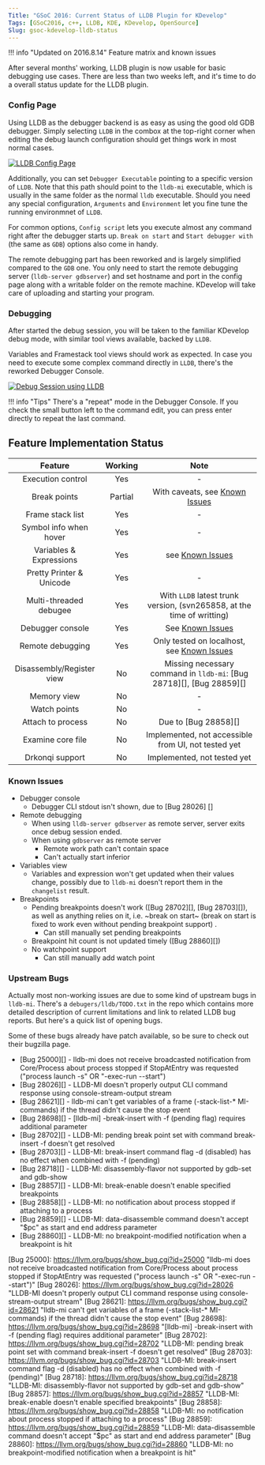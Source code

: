 ```yaml
---
Title: "GSoC 2016: Current Status of LLDB Plugin for KDevelop"
Tags: [GSoC2016, c++, LLDB, KDE, KDevelop, OpenSource]
Slug: gsoc-kdevelop-lldb-status
---
```


!!! info "Updated on 2016.8.14"
    Feature matrix and known issues
    

After several months' working, LLDB plugin is now usable for basic debugging use cases. There are less than two weeks left, and it's time to do a overall status update for the LLDB plugin.

### Config Page

Using LLDB as the debugger backend is as easy as using the good old GDB debugger. Simply selecting `LLDB` in the combox at the top-right corner when editing the debug launch configuration should get things work in most normal cases.

[![LLDB Config Page]({filename}/assets/img/gsoc-kdevelop-lldb-status-lldbconfigpage.png)]({filename}/assets/img/gsoc-kdevelop-lldb-status-lldbconfigpage.png)

Additionally, you can set `Debugger Executable` pointing to a specific version of `LLDB`. Note that this path should point to the `lldb-mi` executable, which is usually in the same folder as the normal `lldb` executable. Should you need any special configuration, `Arguments` and `Environment` let you fine tune the running environmnet of `LLDB`.

For common options, `Config script` lets you execute almost any command right after the debugger starts up. `Break on start` and `Start debugger with` (the same as `GDB`) options also come in handy.

The remote debugging part has been reworked and is largely simplified compared to the `GDB` one. You only need to start the remote debugging server (`lldb-server gdbserver`) and set hostname and port in the config page along with a writable folder on the remote machine. KDevelop will take care of uploading and starting your program.

### Debugging

After started the debug session, you will be taken to the familiar KDevelop debug mode, with similar tool views available, backed by `LLDB`.

Variables and Framestack tool views should work as expected. In case you need to execute some complex command directly in `LLDB`, there's the reworked Debugger Console.

[![Debug Session using LLDB]({filename}/assets/img/gsoc-kdevelop-lldb-status-debugging.png)]({filename}/assets/img/gsoc-kdevelop-lldb-status-debugging.png)

!!! info "Tips"
    There's a "repeat" mode in the Debugger Console. If you check the small button left to the command edit, you can press enter directly to repeat the last command.

## Feature Implementation Status

| Feature | Working | Note |
|:-------:|:------:|:----:|
| Execution control | Yes | - |
| Break points | Partial | With caveats, see [Known Issues](#known-issues) |
| Frame stack list | Yes | - |
| Symbol info when hover | Yes | - |
| Variables & Expressions | Yes | see [Known Issues](#known-issues) |
| Pretty Printer & Unicode | Yes | - |
| Multi-threaded debugee | Yes | With `LLDB` latest trunk version, (svn265858, at the time of writting) |
| Debugger console | Yes | See [Known Issues](#known-issues) |
| Remote debugging | Yes | Only tested on localhost, see [Known Issues](#known-issues) |
| Disassembly/Register view | No | Missing necessary command in `lldb-mi`: [Bug 28718][], [Bug 28859][] |
| Memory view | No | - |
| Watch points | No | - |
| Attach to process | No | Due to [Bug 28858][] |
| Examine core file | No | Implemented, not accessible from UI, not tested yet |
| Drkonqi support | No | Implemented, not tested yet|

### Known Issues
- Debugger console
    + Debugger CLI stdout isn't shown, due to [Bug 28026] []
- Remote debugging
    + When using `lldb-server gdbserver` as remote server, server exits once debug session ended.
    + When using `gdbserver` as remote server
        - Remote work path can't contain space
        - Can't actually start inferior
- Variables view
    + Variables and expression won't get updated when their values change, possibly due to `lldb-mi` doesn't report them in the `changelist` result.
- Breakpoints
    + Pending breakpoints doesn't work ([Bug 28702][], [Bug 28703][]), as well as anything relies on it, i.e. ~break on start~ (break on start is fixed to work even without pending breakpoint support) .
        - Can still manually set pending breakpoints
    + Breakpoint hit count is not updated timely ([Bug 28860][])
    + No watchpoint support
        - Can still manually add watch point

### Upstream Bugs
Actually most non-working issues are due to some kind of upstream bugs in `lldb-mi`. There's a `debugers/lldb/TODO.txt` in the repo which contains more detailed description of current limitations and link to related LLDB bug reports. But here's a quick list of opening bugs.

Some of these bugs already have patch available, so be sure to check out their bugzilla page.

- [Bug 25000][] - lldb-mi does not receive broadcasted notification from Core/Process about process stopped if StopAtEntry was requested ("process launch -s" OR "-exec-run --start")
- [Bug 28026][] - LLDB-MI doesn't properly output CLI command response using console-stream-output stream
- [Bug 28621][] - lldb-mi can't get variables of a frame (-stack-list-* MI-commands) if the thread didn't cause the stop event
- [Bug 28698][] - [lldb-mi] -break-insert with -f (pending flag) requires additional parameter
- [Bug 28702][] - LLDB-MI: pending break point set with command break-insert -f doesn't get resolved
- [Bug 28703][] - LLDB-MI: break-insert command flag -d (disabled) has no effect when combined with -f (pending)
- [Bug 28718][] - LLDB-MI: disassembly-flavor not supported by gdb-set and gdb-show
- [Bug 28857][] - LLDB-MI: break-enable doesn't enable specified breakpoints
- [Bug 28858][] - LLDB-MI: no notification about process stopped if attaching to a process
- [Bug 28859][] - LLDB-MI: data-disassemble command doesn't accept "$pc" as start and end address parameter
- [Bug 28860][] - LLDB-MI: no breakpoint-modified notification when a breakpoint is hit

[Bug 25000]: https://llvm.org/bugs/show_bug.cgi?id=25000 "lldb-mi does not receive broadcasted notification from Core/Process about process stopped if StopAtEntry was requested ("process launch -s" OR "-exec-run --start")"
[Bug 28026]: https://llvm.org/bugs/show_bug.cgi?id=28026 "LLDB-MI doesn't properly output CLI command response using console-stream-output stream"
[Bug 28621]: https://llvm.org/bugs/show_bug.cgi?id=28621 "lldb-mi can't get variables of a frame (-stack-list-* MI-commands) if the thread didn't cause the stop event"
[Bug 28698]: https://llvm.org/bugs/show_bug.cgi?id=28698 "[lldb-mi] -break-insert with -f (pending flag) requires additional parameter"
[Bug 28702]: https://llvm.org/bugs/show_bug.cgi?id=28702 "LLDB-MI: pending break point set with command break-insert -f doesn't get resolved"
[Bug 28703]: https://llvm.org/bugs/show_bug.cgi?id=28703 "LLDB-MI: break-insert command flag -d (disabled) has no effect when combined with -f (pending)"
[Bug 28718]: https://llvm.org/bugs/show_bug.cgi?id=28718 "LLDB-MI: disassembly-flavor not supported by gdb-set and gdb-show"
[Bug 28857]: https://llvm.org/bugs/show_bug.cgi?id=28857 "LLDB-MI: break-enable doesn't enable specified breakpoints"
[Bug 28858]: https://llvm.org/bugs/show_bug.cgi?id=28858 "LLDB-MI: no notification about process stopped if attaching to a process"
[Bug 28859]: https://llvm.org/bugs/show_bug.cgi?id=28859 "LLDB-MI: data-disassemble command doesn't accept "$pc" as start and end address parameter"
[Bug 28860]: https://llvm.org/bugs/show_bug.cgi?id=28860 "LLDB-MI: no breakpoint-modified notification when a breakpoint is hit"